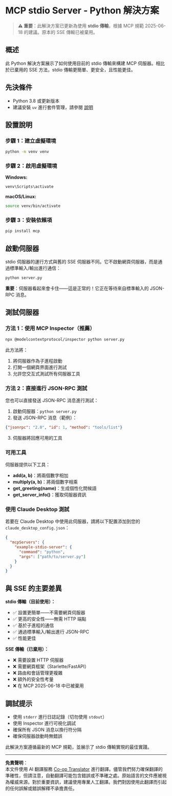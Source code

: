 <!--
CO_OP_TRANSLATOR_METADATA:
{
  "original_hash": "68cd055621b3370948a5a1dff7bedc9a",
  "translation_date": "2025-08-26T20:29:56+00:00",
  "source_file": "03-GettingStarted/05-stdio-server/solution/python/README.md",
  "language_code": "tw"
}
-->
# MCP stdio Server - Python 解決方案

> **⚠️ 重要**：此解決方案已更新為使用 **stdio 傳輸**，根據 MCP 規範 2025-06-18 的建議。原本的 SSE 傳輸已被棄用。

## 概述

此 Python 解決方案展示了如何使用目前的 stdio 傳輸來構建 MCP 伺服器。相比於已棄用的 SSE 方法，stdio 傳輸更簡單、更安全，且性能更佳。

## 先決條件

- Python 3.8 或更新版本
- 建議安裝 `uv` 進行套件管理，請參閱 [說明](https://docs.astral.sh/uv/#highlights)

## 設置說明

### 步驟 1：建立虛擬環境

```bash
python -m venv venv
```

### 步驟 2：啟用虛擬環境

**Windows:**
```bash
venv\Scripts\activate
```

**macOS/Linux:**
```bash
source venv/bin/activate
```

### 步驟 3：安裝依賴項

```bash
pip install mcp
```

## 啟動伺服器

stdio 伺服器的運行方式與舊的 SSE 伺服器不同。它不啟動網頁伺服器，而是通過標準輸入/輸出進行通信：

```bash
python server.py
```

**重要**：伺服器看起來會卡住——這是正常的！它正在等待來自標準輸入的 JSON-RPC 消息。

## 測試伺服器

### 方法 1：使用 MCP Inspector（推薦）

```bash
npx @modelcontextprotocol/inspector python server.py
```

此方法將：
1. 將伺服器作為子進程啟動
2. 打開一個網頁界面進行測試
3. 允許您交互式測試所有伺服器工具

### 方法 2：直接進行 JSON-RPC 測試

您也可以直接發送 JSON-RPC 消息進行測試：

1. 啟動伺服器：`python server.py`
2. 發送 JSON-RPC 消息（範例）：

```json
{"jsonrpc": "2.0", "id": 1, "method": "tools/list"}
```

3. 伺服器將回應可用的工具

### 可用工具

伺服器提供以下工具：

- **add(a, b)**：將兩個數字相加
- **multiply(a, b)**：將兩個數字相乘  
- **get_greeting(name)**：生成個性化問候語
- **get_server_info()**：獲取伺服器資訊

### 使用 Claude Desktop 測試

若要在 Claude Desktop 中使用此伺服器，請將以下配置添加到您的 `claude_desktop_config.json`：

```json
{
  "mcpServers": {
    "example-stdio-server": {
      "command": "python",
      "args": ["path/to/server.py"]
    }
  }
}
```

## 與 SSE 的主要差異

**stdio 傳輸（目前使用）：**
- ✅ 設置更簡單——不需要網頁伺服器
- ✅ 更高的安全性——無需 HTTP 端點
- ✅ 基於子進程的通信
- ✅ 通過標準輸入/輸出進行 JSON-RPC
- ✅ 性能更佳

**SSE 傳輸（已棄用）：**
- ❌ 需要設置 HTTP 伺服器
- ❌ 需要網頁框架（Starlette/FastAPI）
- ❌ 路由和會話管理更複雜
- ❌ 額外的安全性考量
- ❌ 在 MCP 2025-06-18 中已被棄用

## 調試提示

- 使用 `stderr` 進行日誌記錄（切勿使用 `stdout`）
- 使用 Inspector 進行可視化調試
- 確保所有 JSON 消息以換行符分隔
- 確保伺服器啟動時無錯誤

此解決方案遵循最新的 MCP 規範，並展示了 stdio 傳輸實現的最佳實踐。

---

**免責聲明**：  
本文件使用 AI 翻譯服務 [Co-op Translator](https://github.com/Azure/co-op-translator) 進行翻譯。儘管我們努力確保翻譯的準確性，但請注意，自動翻譯可能包含錯誤或不準確之處。原始語言的文件應被視為權威來源。對於重要資訊，建議使用專業人工翻譯。我們對因使用此翻譯而引起的任何誤解或錯誤解釋不承擔責任。